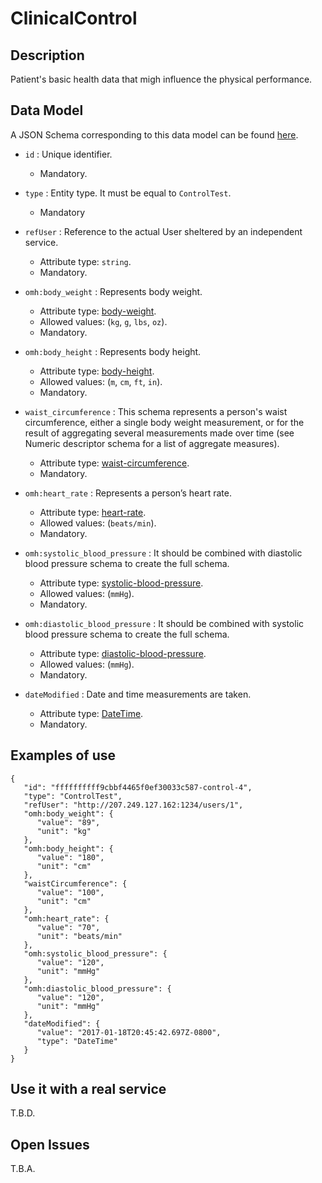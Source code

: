 # ClinicalControl

## Description

Patient's basic health data that migh influence the physical performance.

## Data Model

A JSON Schema corresponding to this data model can be found [here](https://github.com/netzahdzc/oHealth-Context/blob/master/schemas/ClinicalControl/control-test-1.x.json).

+ `id` : Unique identifier. 
   + Mandatory.

+ `type` : Entity type. It must be equal to `ControlTest`.
   + Mandatory

+ `refUser` : Reference to the actual User sheltered by an independent service.
    + Attribute type: `string`.
    + Mandatory.

+ `omh:body_weight` : Represents body weight.
    + Attribute type: [body-weight](http://www.openmhealth.org/schema/omh/body-weight-1.0.json).
    + Allowed values: (`kg`, `g`, `lbs`, `oz`).
    + Mandatory.

+ `omh:body_height` : Represents body height.
    + Attribute type: [body-height](http://www.openmhealth.org/schema/omh/body-height-1.0.json).
    + Allowed values: (`m`, `cm`, `ft`, `in`).
    + Mandatory.

+ `waist_circumference` : This schema represents a person's waist circumference, either a single body weight measurement, or for the result of aggregating several measurements made over time (see Numeric descriptor schema for a list of aggregate measures).
    + Attribute type: [waist-circumference](https://github.com/netzahdzc/oHealth-Context/blob/master/schemas/dataType/waist-circumference-1.x.json).
    + Mandatory.

+ `omh:heart_rate` : Represents a person’s heart rate.
    + Attribute type: [heart-rate](http://www.openmhealth.org/schema/omh/heart-rate-1.0.json).
    + Allowed values: (`beats/min`).
    + Mandatory.

+ `omh:systolic_blood_pressure` : It should be combined with diastolic blood pressure schema to create the full schema.
    + Attribute type: [systolic-blood-pressure](http://www.openmhealth.org/schema/omh/systolic-blood-pressure-1.0.json).
    + Allowed values: (`mmHg`).
    + Mandatory.

+ `omh:diastolic_blood_pressure` : It should be combined with systolic blood pressure schema to create the full schema.
    + Attribute type: [diastolic-blood-pressure](http://www.openmhealth.org/schema/omh/diastolic-blood-pressure-1.0.json).
    + Allowed values: (`mmHg`).
    + Mandatory.

+ `dateModified` : Date and time measurements are taken.
    + Attribute type: [DateTime](https://schema.org/DateTime).
    + Mandatory.


## Examples of use

```
{  
   "id": "ffffffffff9cbbf4465f0ef30033c587-control-4",
   "type": "ControlTest",
   "refUser": "http://207.249.127.162:1234/users/1",
   "omh:body_weight": {  
      "value": "89",
      "unit": "kg"
   },
   "omh:body_height": {  
      "value": "180",
      "unit": "cm"
   },
   "waistCircumference": {  
      "value": "100",
      "unit": "cm"
   },
   "omh:heart_rate": {  
      "value": "70",
      "unit": "beats/min"
   },
   "omh:systolic_blood_pressure": {  
      "value": "120",
      "unit": "mmHg"
   },
   "omh:diastolic_blood_pressure": {  
      "value": "120",
      "unit": "mmHg"
   },
   "dateModified": {  
      "value": "2017-01-18T20:45:42.697Z-0800",
      "type": "DateTime"
   }
}
```

## Use it with a real service

T.B.D.

## Open Issues

T.B.A.